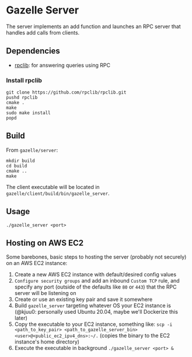 # Gazelle Server

The server implements an add function and launches an RPC server that handles add calls from clients.

## Dependencies

- [rpclib](https://github.com/rpclib/rpclib): for answering queries using RPC

### Install rpclib
```
git clone https://github.com/rpclib/rpclib.git
pushd rpclib
cmake .
make
sudo make install
popd
```

## Build

From `gazelle/server`:
```
mkdir build
cd build
cmake ..
make
```

The client executable will be located in `gazelle/client/build/bin/gazelle_server`.

## Usage

`./gazelle_server <port>`

## Hosting on AWS EC2

Some barebones, basic steps to hosting the server (probably not securely) on an AWS EC2 instance:

1. Create a new AWS EC2 instance with default/desired config values
2. `Configure security groups` and add an inbound `Custom TCP` rule, and specify any port (outside of the defaults like `80` or `443`) that the RPC server will be listening on
3. Create or use an existing key pair and save it somewhere
4. Build `gazelle_server` targeting whatever OS your EC2 instance is (@kjuu0: personally used Ubuntu 20.04, maybe we'll Dockerize this later)
5. Copy the executable to your EC2 instance, something like: `scp -i <path_to_key_pair> <path_to_gazelle_server_bin> <user>@<public_ec2_ipv4_dns>:~/.` (copies the binary to the EC2 instance's home directory)
6. Execute the executable in background `./gazelle_server <port> &`
